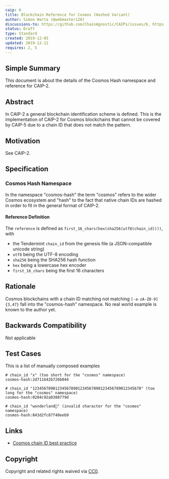 ```yaml
---
caip: 6
title: Blockchain Reference for Cosmos (Hashed Variant)
author: Simon Warta (@webmaster128)
discussions-to: https://github.com/ChainAgnostic/CAIPs/issues/6, https://github.com/ChainAgnostic/CAIPs/pull/1
status: Draft
type: Standard
created: 2019-12-05
updated: 2019-12-12
requires: 2, 5
---
```


## Simple Summary

This document is about the details of the Cosmos Hash namespace and reference for CAIP-2.

## Abstract

In CAIP-2 a general blockchain identification scheme is defined. This is the
implementation of CAIP-2 for Cosmos blockchains that cannot be covered by CAIP-5
due to a chain ID that does not match the pattern.

## Motivation

See CAIP-2.

## Specification

### Cosmos Hash Namespace

In the namespace "cosmos-hash" the term "cosmos" refers to the wider Cosmos ecosystem and "hash" to the fact that native chain IDs are hashed in order to fit in the general format of CAIP-2.

#### Reference Definition

The `reference` is defined as `first_16_chars(hex(sha256(utf8(chain_id))))`, with

- the Tendermint `chain_id` from the genesis file (a JSON-compatible unicode string)
- `utf8` being the UTF-8 encoding
- `sha256` being the SHA256 hash function
- `hex` being a lowercase hex encoder
- `first_16_chars` being the first 16 characters

## Rationale

Cosmos blockchains with a chain ID matching not matching `[-a-zA-Z0-9]{3,47}` fall into the "cosmos-hash" namespace.
No real world example is known to the author yet.

## Backwards Compatibility

Not applicable

## Test Cases

This is a list of manually composed examples

```
# chain_id "x" (too short for the "cosmos" namespace)
cosmos-hash:2d711642b726b044

# chain_id "123456789012345678901234567890123456789012345678" (too long for the "cosmos" namespace)
cosmos-hash:0204c92a0388779d

# chain_id "wonderland🧝" (invalid character for the "cosmos" namespace)
cosmos-hash:843d2fc87f40eeb9
```

## Links

- [Cosmos chain ID best practice](https://github.com/cosmos/cosmos-sdk/issues/5363)

## Copyright

Copyright and related rights waived via [CC0](https://creativecommons.org/publicdomain/zero/1.0/).
